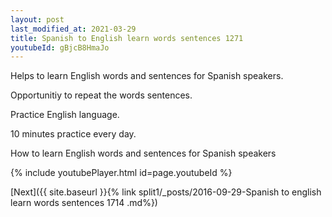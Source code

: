 ```yaml
---
layout: post
last_modified_at: 2021-03-29
title: Spanish to English learn words sentences 1271 
youtubeId: gBjcB8HmaJo
---
```

 
 
Helps to learn English words and sentences for Spanish speakers.

Opportunitiy to repeat the words sentences. 

Practice English language. 
 
10 minutes practice every day. 
 
How to learn English words and sentences for Spanish speakers 
 
{% include youtubePlayer.html id=page.youtubeId %}
 
 
[Next]({{ site.baseurl }}{% link  split1/_posts/2016-09-29-Spanish to english learn words sentences 1714 .md%})
 
